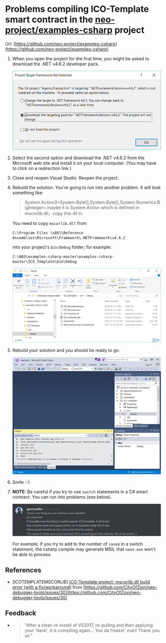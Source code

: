# Problems compiling ICO-Template smart contract in the [neo-project/examples-csharp](https://github.com/neo-project/examples-csharp) project

Url: [https://github.com/neo-project/examples-csharp](https://github.com/neo-project/examples-csharp)

1. When you open the project for the first time, you might be asked to download the .NET v4.6.2 developer pack.

    ![Dotnet-4.6.2-not-installedA.png](./images/Dotnet-4.6.2-not-installedA.png)

2. Select the second option and download the .NET v4.6.2 from the Microsoft web site and install it on your local computer. (You may have to click on a redirection link.)

3. Close and reopen Visual Studio.  Reopen the project.

4. Rebuild the solution.  You're going to run into another problem.  It will look something like:
    >System.Action3<System.Byte[],System.Byte[],System.Numerics.BigInteger>.maybe it is System.Action which is defined in mscorlib.dll，copy this dll in.`
    
    You need to copy `mscorlib.dll` from
    ```
    C:\Program Files (x86)\Reference Assemblies\Microsoft\Framework\.NETFramework\v4.6.2
    ```
    into your project's `bin/Debug` folder; for example:
    ```
    C:\NEO\examples-csharp-master\examples-csharp-master\ICO_Template\bin\Debug
    ```

    ![Dotnet-4.6.2-not-installedB.png](./images/Dotnet-4.6.2-not-installedB.png)

5. Rebuild your solution and you should be ready to go.

    ![Dotnet-4.6.2-not-installedC.png](./images/Dotnet-4.6.2-not-installedC.png)

6. Smile :-)

7. **NOTE:** Be careful if you try to use `switch` statements in a C# smart contract.  You can run into problems (see below).

    ![igormcoelho-usingswitchstatements.pngg](./images/igormcoelho-usingswitchstatements.png)

    For example, if you try to add to the number of `case`s in a switch statement, the csharp compile may generate MSIL that `neon.exe` won't be able to process.

## References

* [ICOTEMPLATEMSCORLIB] [ICO-Template project: mscorlib.dll build error (with a fix/workaround)](https://github.com/CityOfZion/neo-debugger-tools/issues/30) from [https://github.com/CityOfZion/neo-debugger-tools/issues/30](https://github.com/CityOfZion/neo-debugger-tools/issues/30)

## Feedback
* >"After a clean re-install of VS2017, re-pulling and then applying your 'hack', it is compiling again... You da freakin' man!  Thank you sir."

